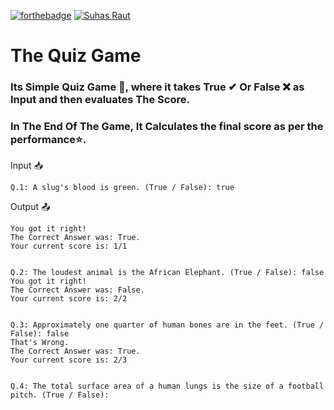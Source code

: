 [![forthebadge](https://forthebadge.com/images/badges/made-with-python.svg)](https://forthebadge.com)
[![Suhas Raut](https://img.shields.io/badge/Made%20By-Suhas%20Raut-%2300C0A3?style=for-the-badge&logo=github&logoColor=00C0A3)](https://github.com/Suhas-Raut)

# The Quiz Game

### Its Simple Quiz Game 📗, where it takes True ✔ Or False ❌ as Input and then evaluates The Score.
 ### In The End Of The Game, It Calculates the final score as per the performance⭐.

Input 📥
```
Q.1: A slug's blood is green. (True / False): true
```

Output 📤
```
You got it right!
The Correct Answer was: True.
Your current score is: 1/1


Q.2: The loudest animal is the African Elephant. (True / False): false
You got it right!
The Correct Answer was: False.
Your current score is: 2/2


Q.3: Approximately one quarter of human bones are in the feet. (True / False): false
That's Wrong.
The Correct Answer was: True.
Your current score is: 2/3


Q.4: The total surface area of a human lungs is the size of a football pitch. (True / False): 

```
